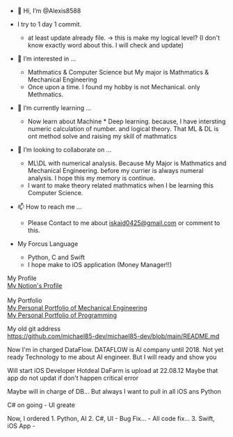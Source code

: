 - 👋 Hi, I’m @Alexis8588

- I try to 1 day 1 commit.
    - at least update already file. -> this is make my logical level? (I don't know exactly word about this. I will check and update)

- 👀 I’m interested in ...
    - Mathmatics & Computer Science but My major is Mathmatics & Mechanical Engineering
    - Once upon a time. I found my hobby is not Mechanical. only Methmatics.

- 🌱 I’m currently learning ...
    - Now learn about Machine * Deep learning. because, I have intersting numeric calculation of number. and logical theory. That ML & DL is ont method solve and raising my skill of mathmatics

- 💞️ I’m looking to collaborate on ...
    - ML\DL with numerical analysis. Because My Major is Mathmatics and Mechanical Engineering. before my currier is always numeral analysis. I hope this my memory is continue. 
    - I want to make theory related mathmatics when I be learning this Computer Science.
    
- 📫 How to reach me ...
    - Please Contact to me about iskaid0425@gmail.com or comment to this. 

- My Forcus Language
    - Python, C and Swift
    - I hope make to iOS application (Money Manager!!)

My Profile<br>
<a href="https://knotty-starfish-76f.notion.site/Michael-99a41bd28cc44d5d95ae8faff7ec0006">My Notion's Profile</a> <br>
<br>
My Portfolio<br>
<a href="https://knotty-starfish-76f.notion.site/95164bf46eaf4918a90f519806f8709b">My Personal Portfolio of Mechanical Engineering</a> <br>
<a href="https://knotty-starfish-76f.notion.site/f8b6a771f3374ba98a0f5feafcd8254a">My Personal Portfolio of Programming</a> <br>

My old git address <br>
https://github.com/michael85-dev/michael85-dev/blob/main/README.md

Now I'm in charged DataFlow.
DATAFLOW is AI company until 2018.
Not yet ready Technology to me about AI engineer. 
But I will ready and show you

Will start iOS Developer
Hotdeal DaFarm is upload at 22.08.12
Maybe that app do not updat if don't happen critical error

Maybe will in charge of DB...
But always I want to pull in all iOS ans Python<p>

C# on going - UI greate
    
Now, I ordered
    1. Python, AI 
    2. C#, UI
        - Bug Fix... 
        - All code fix...
    3. Swift, iOS App
        - 
